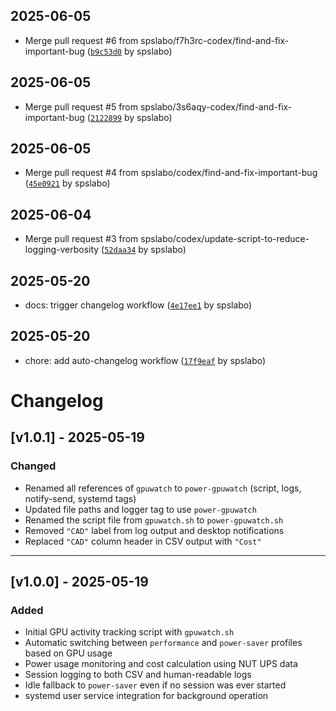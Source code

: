 ## 2025-06-05

- Merge pull request #6 from spslabo/f7h3rc-codex/find-and-fix-important-bug ([`b9c53d0`](https://github.com/spslabo/power-gpuwatch/commit/b9c53d0f565821945d0b139b1948ddf86c8b3c3b) by spslabo)

## 2025-06-05

- Merge pull request #5 from spslabo/3s6aqy-codex/find-and-fix-important-bug ([`2122899`](https://github.com/spslabo/power-gpuwatch/commit/212289965e92f37920510245e92a8802bfab745d) by spslabo)

## 2025-06-05

- Merge pull request #4 from spslabo/codex/find-and-fix-important-bug ([`45e0921`](https://github.com/spslabo/power-gpuwatch/commit/45e09216e6d6163f1f76f2df13b504e7fc5c5d65) by spslabo)

## 2025-06-04

- Merge pull request #3 from spslabo/codex/update-script-to-reduce-logging-verbosity ([`52daa34`](https://github.com/spslabo/power-gpuwatch/commit/52daa34e9bf0016d1cb9011b1c026916bbbc444c) by spslabo)

## 2025-05-20

- docs: trigger changelog workflow ([`4e17ee1`](https://github.com/spslabo/power-gpuwatch/commit/4e17ee1005045892dae83b441703d54720133bc4) by spslabo)

## 2025-05-20

- chore: add auto-changelog workflow ([`17f9eaf`](https://github.com/spslabo/power-gpuwatch/commit/17f9eafc953ddcfe4e213cf4de1637f44e7fb59e) by spslabo)

# Changelog

## [v1.0.1] - 2025-05-19
### Changed
- Renamed all references of `gpuwatch` to `power-gpuwatch` (script, logs, notify-send, systemd tags)
- Updated file paths and logger tag to use `power-gpuwatch`
- Renamed the script file from `gpuwatch.sh` to `power-gpuwatch.sh`
- Removed `"CAD"` label from log output and desktop notifications
- Replaced `"CAD"` column header in CSV output with `"Cost"`

---

## [v1.0.0] - 2025-05-19
### Added
- Initial GPU activity tracking script with `gpuwatch.sh`
- Automatic switching between `performance` and `power-saver` profiles based on GPU usage
- Power usage monitoring and cost calculation using NUT UPS data
- Session logging to both CSV and human-readable logs
- Idle fallback to `power-saver` even if no session was ever started
- systemd user service integration for background operation
